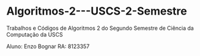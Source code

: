 # Algoritmos-2---USCS-2-Semestre
Trabalhos e Códigos de Algoritmos 2 do Segundo Semestre de Ciência da Computação da USCS

Aluno: Enzo Bognar
RA: 8123357
